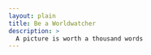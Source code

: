 ```yaml
---
layout: plain
title: Be a Worldwatcher
description: >
  A picture is worth a thousand words
---
```


